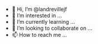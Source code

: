 - 👋 Hi, I’m @landrevillejf
- 👀 I’m interested in ...
- 🌱 I’m currently learning ...
- 💞️ I’m looking to collaborate on ...
- 📫 How to reach me ...

<!---
landrevillejf/landrevillejf is a ✨ special ✨ repository because its `README.md` (this file) appears on your GitHub profile.
You can click the Preview link to take a look at your changes.
--->
